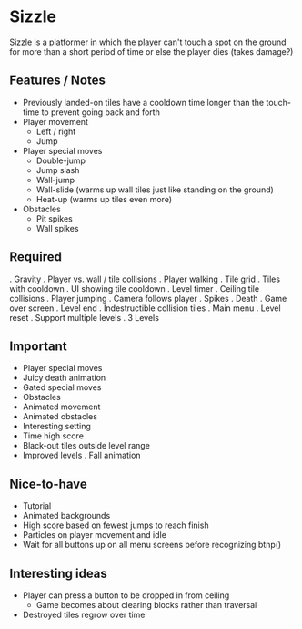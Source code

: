 # Sizzle

Sizzle is a platformer in which the player can't touch a spot on the ground for more than a short period of time or else the player dies (takes damage?)

## Features / Notes 
- Previously landed-on tiles have a cooldown time longer than the touch-time to prevent going back and forth
- Player movement
  - Left / right
  - Jump
- Player special moves
  - Double-jump
  - Jump slash
  - Wall-jump
  - Wall-slide (warms up wall tiles just like standing on the ground)
  - Heat-up (warms up tiles even more)
- Obstacles
  - Pit spikes
  - Wall spikes

## Required
. Gravity
. Player vs. wall / tile collisions
. Player walking
. Tile grid
. Tiles with cooldown
. UI showing tile cooldown
. Level timer
. Ceiling tile collisions
. Player jumping
. Camera follows player
. Spikes
. Death
. Game over screen
. Level end
. Indestructible collision tiles
. Main menu
. Level reset
. Support multiple levels
. 3 Levels

## Important
- Player special moves
- Juicy death animation
- Gated special moves
- Obstacles
- Animated movement
- Animated obstacles
- Interesting setting
- Time high score
- Black-out tiles outside level range
- Improved levels
. Fall animation

## Nice-to-have
- Tutorial
- Animated backgrounds
- High score based on fewest jumps to reach finish
- Particles on player movement and idle
- Wait for all buttons up on all menu screens before recognizing btnp()

## Interesting ideas
- Player can press a button to be dropped in from ceiling
	- Game becomes about clearing blocks rather than traversal
- Destroyed tiles regrow over time